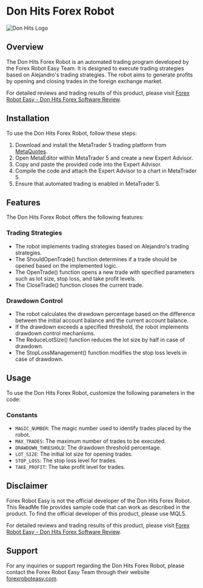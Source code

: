 # Don Hits Forex Robot

![Don Hits Logo](https://forexroboteasy.com/wp-content/uploads/2021/09/Don-Hits-Forex-Robot-Easy-Team.png)

## Overview
The Don Hits Forex Robot is an automated trading program developed by the Forex Robot Easy Team. It is designed to execute trading strategies based on Alejandro's trading strategies. The robot aims to generate profits by opening and closing trades in the foreign exchange market.

For detailed reviews and trading results of this product, please visit [Forex Robot Easy - Don Hits Forex Software Review](https://forexroboteasy.com/forex-robot-review/don-hits-forex-software-review-real-results-with-alejandros-trading-strategies/).

## Installation
To use the Don Hits Forex Robot, follow these steps:
1. Download and install the MetaTrader 5 trading platform from [MetaQuotes](https://www.metatrader5.com/en/download).
2. Open MetaEditor within MetaTrader 5 and create a new Expert Advisor.
3. Copy and paste the provided code into the Expert Advisor.
4. Compile the code and attach the Expert Advisor to a chart in MetaTrader 5.
5. Ensure that automated trading is enabled in MetaTrader 5.

## Features
The Don Hits Forex Robot offers the following features:

### Trading Strategies
- The robot implements trading strategies based on Alejandro's trading strategies.
- The ShouldOpenTrade() function determines if a trade should be opened based on the implemented logic.
- The OpenTrade() function opens a new trade with specified parameters such as lot size, stop loss, and take profit levels.
- The CloseTrade() function closes the current trade.

### Drawdown Control
- The robot calculates the drawdown percentage based on the difference between the initial account balance and the current account balance.
- If the drawdown exceeds a specified threshold, the robot implements drawdown control mechanisms.
- The ReduceLotSize() function reduces the lot size by half in case of drawdown.
- The StopLossManagement() function modifies the stop loss levels in case of drawdown.

## Usage
To use the Don Hits Forex Robot, customize the following parameters in the code:

### Constants
- `MAGIC_NUMBER`: The magic number used to identify trades placed by the robot.
- `MAX_TRADES`: The maximum number of trades to be executed.
- `DRAWDOWN_THRESHOLD`: The drawdown threshold percentage.
- `LOT_SIZE`: The initial lot size for opening trades.
- `STOP_LOSS`: The stop loss level for trades.
- `TAKE_PROFIT`: The take profit level for trades.

## Disclaimer
Forex Robot Easy is not the official developer of the Don Hits Forex Robot. This ReadMe file provides sample code that can work as described in the product. To find the official developer of this product, please use MQL5.

For detailed reviews and trading results of this product, please visit [Forex Robot Easy - Don Hits Forex Software Review](https://forexroboteasy.com/forex-robot-review/don-hits-forex-software-review-real-results-with-alejandros-trading-strategies/).

## Support
For any inquiries or support regarding the Don Hits Forex Robot, please contact the Forex Robot Easy Team through their website [forexroboteasy.com](https://forexroboteasy.com/).
